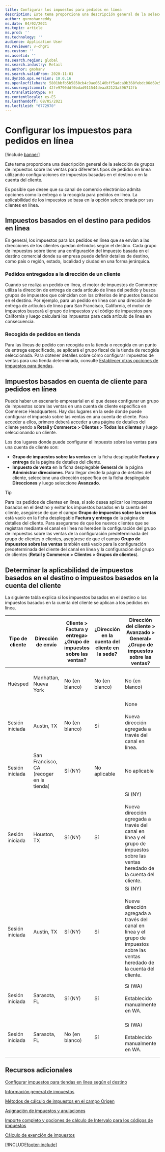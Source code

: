 ```yaml
---
title: Configurar los impuestos para pedidos en línea
description: Este tema proporciona una descripción general de la selección de grupos de impuestos para diferentes tipos de pedidos en línea en Dynamics 365 Commerce.
author: gvrmohanreddy
ms.date: 04/02/2021
ms.topic: article
ms.prod: ''
ms.technology: ''
audience: Application User
ms.reviewer: v-chgri
ms.custom: ''
ms.assetid: ''
ms.search.region: global
ms.search.industry: Retail
ms.author: gmohanv
ms.search.validFrom: 2020-11-01
ms.dyn365.ops.version: 10.0.16
ms.openlocfilehash: 5801bbfb5b5850cb4c9ae06140bff5adca9b368febdc06d69c538fc49f9ee40a
ms.sourcegitcommit: 42fe9790ddf0bdad911544deaa82123a396712fb
ms.translationtype: HT
ms.contentlocale: es-ES
ms.lasthandoff: 08/05/2021
ms.locfileid: "6772970"
---
```

# <a name="configure-sales-tax-for-online-orders"></a>Configurar los impuestos para pedidos en línea

[!include [banner](includes/banner.md)]

Este tema proporciona una descripción general de la selección de grupos de impuestos sobre las ventas para diferentes tipos de pedidos en línea utilizando configuraciones de impuestos basadas en el destino o en la cuenta del cliente. 

Es posible que desee que su canal de comercio electrónico admita opciones como la entrega o la recogida para pedidos en línea. La aplicabilidad de los impuestos se basa en la opción seleccionada por sus clientes en línea. 

## <a name="destination-based-taxes-for-online-orders"></a>Impuestos basados en el destino para pedidos en línea

En general, los impuestos para los pedidos en línea que se envían a las direcciones de los clientes quedan definidos según el destino. Cada grupo de impuestos sobre tiene una configuración del impuesto basada en el destino comercial donde su empresa puede definir detalles de destino, como país o región, estado, localidad y ciudad en una forma jerárquica.

### <a name="orders-delivered-to-customer-address"></a>Pedidos entregados a la dirección de un cliente

Cuando se realiza un pedido en línea, el motor de impuestos de Commerce utiliza la dirección de entrega de cada artículo de línea del pedido y busca grupos de impuestos que coincidan con los criterios de impuestos basados en el destino. Por ejemplo, para un pedido en línea con una dirección de entrega de artículos de línea para San Francisco, California, el motor de impuestos buscará el grupo de impuestos y el código de impuestos para California y luego calculará los impuestos para cada artículo de línea en consecuencia.

### <a name="order-pick-up-in-store"></a>Recogida de pedidos en tienda

Para las líneas de pedido con recogida en la tienda o recogida en un punto de entrega especificado, se aplicará el grupo fiscal de la tienda de recogida seleccionada. Para obtener detalles sobre cómo configurar impuestos de ventas para una tienda determinada, consulte [Establecer otras opciones de impuestos para tiendas](/dynamicsax-2012/appuser-itpro/set-other-tax-options-for-stores).

## <a name="customer-account-based-taxes-for-online-orders"></a>Impuestos basados en cuenta de cliente para pedidos en línea

Puede haber un escenario empresarial en el que desee configurar un grupo de impuestos sobre las ventas en una cuenta de cliente específica en Commerce Headquarters. Hay dos lugares en la sede donde puede configurar el impuesto sobre las ventas en una cuenta de cliente. Para acceder a ellos, primero deberá acceder a una página de detalles del cliente yendo a **Retail y Commerce \> Clientes \> Todos los clientes** y luego seleccionando un cliente.

Los dos lugares donde puede configurar el impuesto sobre las ventas para una cuenta de cliente son:

- **Grupo de impuestos sobre las ventas** en la ficha desplegable **Factura y entrega** de la página de detalles del cliente. 
- **Impuesto de venta** en la ficha desplegable **General** de la página **Administrar direcciones**. Para llegar desde la página de detalles del cliente, seleccione una dirección específica en la ficha desplegable **Direcciones** y luego seleccione **Avanzado**.

> [!TIP]
> Para los pedidos de clientes en línea, si solo desea aplicar los impuestos basados en el destino y evitar los impuestos basados en la cuenta del cliente, asegúrese de que el campo **Grupo de impuestos sobre las ventas** está vacío en la ficha desplegable **Factura y entrega** de la página de detalles del cliente. Para asegurarse de que los nuevos clientes que se registran mediante el canal en línea no hereden la configuración del grupo de impuestos sobre las ventas de la configuración predeterminada del grupo de clientes o clientes, asegúrese de que el campo **Grupo de impuestos sobre las ventas** también está vacío para la configuración predeterminada del cliente del canal en línea y la configuración del grupo de clientes (**Retail y Commerce \> Clientes \> Grupos de clientes**).

## <a name="determine-destination-based-tax-or-customer-account-based-tax-applicability"></a>Determinar la aplicabilidad de impuestos basados en el destino o impuestos basados en la cuenta del cliente 

La siguiente tabla explica si los impuestos basados en el destino o los impuestos basados en la cuenta del cliente se aplican a los pedidos en línea. 

| Tipo de cliente | Dirección de envío                   | Cliente > Factura y entrega> ¿Grupo de impuestos sobre las ventas? | ¿Dirección en la cuenta del cliente en la sede? | Dirección del cliente > Avanzado > General> ¿Grupo de impuestos sobre las ventas?                                              | Grupo de impuestos de ventas aplicado      |
|---------------|------------------------------------|-----------------------------------------------------|-----------------------------------|--------------------------------------------------------------------------------------------------------|------------------------------|
| Huésped         | Manhattan, Nueva York                      | No (en blanco)                                                | No (en blanco)                              | No (en blanco)                                                                                                   | NY (impuestos basados en el destino) |
| Sesión iniciada     | Austin, TX                          | No (en blanco)                                             | Sí                               | None<br/><br/>Nueva dirección agregada a través del canal en línea.                                                            | TX (impuestos basados en el destino) |
| Sesión iniciada     | San Francisco, CA (recoger en la tienda) | Sí (NY)                                            | No aplicable                              | No aplicable                                                                                                    | CA (impuestos basados en el destino) |
| Sesión iniciada     | Houston, TX                         | Sí (NY)                                            | Sí                               | Sí (NY)<br/><br/>Nueva dirección agregada a través del canal en línea y el grupo de impuestos sobre las ventas heredado de la cuenta del cliente. | NY (impuestos basados en la cuenta del cliente)  |
| Sesión iniciada     | Austin, TX                          | Sí (NY)                                            | Sí                               | Sí (NY)<br/><br/>Nueva dirección agregada a través del canal en línea y el grupo de impuestos sobre las ventas heredado de la cuenta del cliente. | NY (impuestos basados en la cuenta del cliente)  |
| Sesión iniciada     | Sarasota, FL                       | Sí (NY)                                            | Sí                               | Sí (WA)<br/><br/>Establecido manualmente en WA.                                                                          | WA (impuestos basados en la cuenta del cliente)  |
| Sesión iniciada     | Sarasota, FL                       | No (en blanco)                                                | Sí                               | Sí (WA)<br/><br/>Establecido manualmente en WA.                                                                          | WA (impuestos basados en la cuenta del cliente)  |

## <a name="additional-resources"></a>Recursos adicionales

[Configurar impuestos para tiendas en línea según el destino](/dynamicsax-2012/appuser-itpro/set-up-taxes-for-online-stores-based-on-destination)

[Información general de impuestos](../finance/general-ledger/indirect-taxes-overview.md?toc=%2fdynamics365%2fcommerce%2ftoc.json) 

[Métodos de cálculo de impuestos en el campo Origen](../finance/general-ledger/sales-tax-calculation-methods-origin-field.md?toc=%2fdynamics365%2fcommerce%2ftoc.json) 

[Asignación de impuestos y anulaciones](../supply-chain/procurement/tasks/sales-tax-assignment-overrides.md?toc=%2fdynamics365%2fcommerce%2ftoc.json) 

[Importe completo y opciones de cálculo de Intervalo para los códigos de impuestos](../finance/general-ledger/whole-amount-interval-options-sales-tax-codes.md?toc=%2fdynamics365%2fcommerce%2ftoc.json) 

[Cálculo de exención de impuestos](tax-exempt-price-inclusive.md) 



[!INCLUDE[footer-include](../includes/footer-banner.md)]